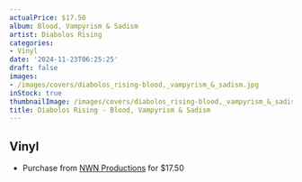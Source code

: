 ```yaml
---
actualPrice: $17.50
album: Blood, Vampyrism & Sadism
artist: Diabolos Rising
categories:
- Vinyl
date: '2024-11-23T06:25:25'
draft: false
images:
- /images/covers/diabolos_rising-blood,_vampyrism_&_sadism.jpg
inStock: true
thumbnailImage: /images/covers/diabolos_rising-blood,_vampyrism_&_sadism-thumb.jpg
title: Diabolos Rising - Blood, Vampyrism & Sadism
---
```


## Vinyl
* Purchase from [NWN Productions](http://shop.nwnprod.com/index.php?route=product/product&path=75&product_id=57612&sort=pd.name&order=ASC) for $17.50
